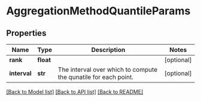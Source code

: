 # AggregationMethodQuantileParams

## Properties
Name | Type | Description | Notes
------------ | ------------- | ------------- | -------------
**rank** | **float** |  | [optional] 
**interval** | **str** | The interval over which to compute the qunatile for each point. | [optional] 

[[Back to Model list]](../README.md#documentation-for-models) [[Back to API list]](../README.md#documentation-for-api-endpoints) [[Back to README]](../README.md)


